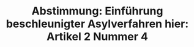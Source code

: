 ---
abstimmung:
  abstimmung: 1
  bundestagssitzung: 158
  legislaturperiode: 18
categories:
- Inneres
data:
- title: Abstimmungsergebnis 20160225_1-data.pdf
  url: /res/abstimmungsliste/20160225_1-data.pdf
- title: Abstimmungsergebnis 20160225_1_xls-data.csv
  url: /res/abstimmungsliste/analyses/20160225_1_xls-data.csv
documents:
- local: /res/abstimmungsdaten/018-158-01/1807538.pdf
  title: Drucksache 18/07538.pdf
  url: http://dip21.bundestag.de/dip21/btd/18/075/1807538.pdf
- local: /res/abstimmungsdaten/018-158-01/1807645.pdf
  title: Drucksache 18/07645.pdf
  url: http://dip21.bundestag.de/dip21/btd/18/076/1807645.pdf
- local: /res/abstimmungsdaten/018-158-01/1807685.pdf
  title: Drucksache 18/07685.pdf
  url: http://dip21.bundestag.de/dip21/btd/18/076/1807685.pdf
ergebnis:
  cdu/csu:
    enthaltung: 2
    gesamt: 310
    ja: 286
    nein: 0
    nichtabgegeben: 22
    ungueltig: 0
  die.linke:
    enthaltung: 0
    gesamt: 64
    ja: 0
    nein: 55
    nichtabgegeben: 9
    ungueltig: 0
  file: 20160225_1_xls-data.csv
  gruenen:
    enthaltung: 0
    gesamt: 63
    ja: 0
    nein: 61
    nichtabgegeben: 2
    ungueltig: 0
  spd:
    enthaltung: 5
    gesamt: 193
    ja: 141
    nein: 31
    nichtabgegeben: 16
    ungueltig: 0
layout: abstimmung
links:
- title: https://www.bundestag.de/parlament/plenum/abstimmung/abstimmung?id=387
  url: https://www.bundestag.de/parlament/plenum/abstimmung/abstimmung?id=387
- title: http://www.abgeordnetenwatch.de/verschaerfung_des_asylrechts_asylpaket_ii-1105-786.html
  url: http://www.abgeordnetenwatch.de/verschaerfung_des_asylrechts_asylpaket_ii-1105-786.html
preview: "Deutscher Bundestag\n\n158. Sitzung des Deutschen Bundestages\nam Donnerstag,\
  \ 25.Februar 2016\n\nEndg\xFCltiges Ergebnis der Namentlichen Abstimmung Nr. 1\n\
  \nGesetzentwurf der Fraktionen der CDU/CSU und SPD\nEntwurf eines Gesetzes zur Einf\xFC\
  hrung beschleunigter Asylverfahren\nhier: Artikel 2 Nummer 4 (\xC4nderung des \xA7\
  \ 104 Aufenthaltsgesetzes Familiennachzug)\n- Drucksachen 18/7538, 18/7645 und 18/7685\
  \ -\n\nAbgegebene Stimmen insgesamt:\n\n581\n\nNicht abgegebene Stimmen:\nJa-Stimmen:\n\
  \n49\n427\n\nNein-Stimmen:\n\n147\n\nEnthaltungen:\n\n7\n\nUng\xFCltige:\n\n0\n\n\
  Berlin, den 25.02.2016\n\nBeginn: 10:41\nEnde: 10:44\n"
tags:
- Bleiberecht
- Integration
- Asyl
title: "Abstimmung: Einf\xFChrung beschleunigter Asylverfahren hier: Artikel 2 Nummer\
  \ 4"
---